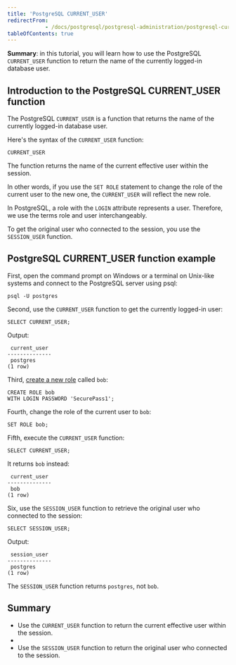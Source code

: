```yaml
---
title: 'PostgreSQL CURRENT_USER'
redirectFrom: 
            - /docs/postgresql/postgresql-administration/postgresql-current_user/
tableOfContents: true
---
```



**Summary**: in this tutorial, you will learn how to use the PostgreSQL `CURRENT_USER` function to return the name of the currently logged-in database user.

## Introduction to the PostgreSQL CURRENT_USER function

The PostgreSQL `CURRENT_USER` is a function that returns the name of the currently logged-in database user.

Here's the syntax of the `CURRENT_USER` function:

```
CURRENT_USER
```

The function returns the name of the current effective user within the session.

In other words, if you use the `SET ROLE` statement to change the role of the current user to the new one, the `CURRENT_USER` will reflect the new role.

In PostgreSQL, a role with the `LOGIN` attribute represents a user. Therefore, we use the terms role and user interchangeably.

To get the original user who connected to the session, you use the `SESSION_USER` function.

## PostgreSQL CURRENT_USER function example

First, open the command prompt on Windows or a terminal on Unix-like systems and connect to the PostgreSQL server using psql:

```
psql -U postgres
```

Second, use the `CURRENT_USER` function to get the currently logged-in user:

```
SELECT CURRENT_USER;
```

Output:

```
 current_user
--------------
 postgres
(1 row)
```

Third, [create a new role](/docs/postgresql/postgresql-administration/postgresql-roles) called `bob`:

```
CREATE ROLE bob
WITH LOGIN PASSWORD 'SecurePass1';
```

Fourth, change the role of the current user to `bob`:

```
SET ROLE bob;
```

Fifth, execute the `CURRENT_USER` function:

```
SELECT CURRENT_USER;
```

It returns `bob` instead:

```
 current_user
--------------
 bob
(1 row)
```

Six, use the `SESSION_USER` function to retrieve the original user who connected to the session:

```
SELECT SESSION_USER;
```

Output:

```
 session_user
--------------
 postgres
(1 row)
```

The `SESSION_USER` function returns `postgres`, not `bob`.

## Summary

- Use the `CURRENT_USER` function to return the current effective user within the session.
-
- Use the `SESSION_USER` function to return the original user who connected to the session.
